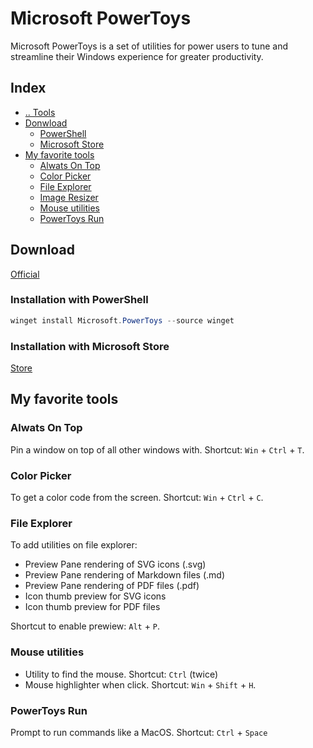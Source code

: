 # Microsoft PowerToys
Microsoft PowerToys is a set of utilities for power users to tune and streamline their Windows experience for greater productivity.



## Index
- [.. Tools](/Tools/README.md)
- [Donwload](#donwload)
  - [PowerShell](#installation-powershell)
  - [Microsoft Store](#installation-microsoftstore)
- [My favorite tools](#favorites)
  - [Alwats On Top](#favorites-AlwatsOnTop)
  - [Color Picker](#favorites-ColorPicker)
  - [File Explorer](#favorites-FileExplorer)
  - [Image Resizer](#favorites-ImageResizer)
  - [Mouse utilities](#favorites-MouseUtilities)
  - [PowerToys Run](#favorites-PowerToysRun)



## Download <a name="download"></a>
[Official](https://docs.microsoft.com/en-us/windows/powertoys/install)

### Installation with PowerShell <a name="installation-powershell"></a>
```powershell
winget install Microsoft.PowerToys --source winget
```

### Installation with Microsoft Store <a name="installation-microsoftstore"></a>
[Store](https://aka.ms/getPowertoys)



## My favorite tools <a name="favorites"></a>

### Alwats On Top <a name="favorites-AlwatsOnTop"></a>
Pin a window on top of all other windows with.
Shortcut: `Win` + `Ctrl` + `T`.


### Color Picker <a name="favorites-ColorPicker"></a>
To get a color code from the screen.
Shortcut: `Win` + `Ctrl` + `C`.


### File Explorer <a name="favorites-FileExplorer"></a>
To add utilities on file explorer:
- Preview Pane rendering of SVG icons (.svg)
- Preview Pane rendering of Markdown files (.md)
- Preview Pane rendering of PDF files (.pdf)
- Icon thumb preview for SVG icons
- Icon thumb preview for PDF files

Shortcut to enable prewiew: `Alt` + `P`.


### Mouse utilities <a name="favorites-MouseUtilities"></a>
- Utility to find the mouse. Shortcut: `Ctrl` (twice)
- Mouse highlighter when click. Shortcut: `Win` + `Shift` + `H`.


### PowerToys Run <a name="favorites-PowerToysRun"></a>
Prompt to run commands like a MacOS. Shortcut: `Ctrl` + `Space`
